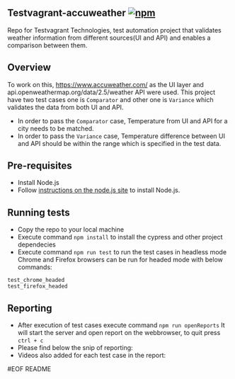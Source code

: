 ## Testvagrant-accuweather [![npm](https://img.shields.io/npm/v/react.svg?style=flat)]()

Repo for Testvagrant Technologies, test automation project that validates weather information from different sources(UI and API) and enables a comparison between them.

## Overview

To work on this, https://www.accuweather.com/ as the UI layer and api.openweathermap.org/data/2.5/weather API were used.
This project have two test cases one is `Comparator` and other one is `Variance` which validates the data from both UI and API.

* In order to pass the `Comparator` case, Temperature from UI and API for a city needs to be matched.
* In order to pass the `Variance` case, Temperature difference between UI and API should be within the range which is specified in the test data.

## Pre-requisites

* Install Node.js
* Follow [instructions on the node.js site](https://nodejs.org/en/download/) to install Node.js.

## Running tests

* Copy the repo to your local machine
* Execute command  `npm install` to install the cypress and other project dependecies
* Execute command `npm run test` to run the test cases in headless mode
  Chrome and Firefox browsers can be run for headed mode with below commands:

```
test_chrome_headed
test_firefox_headed
```

## Reporting

* After execution of test cases execute command `npm run openReports` It will start the server and open report on the webbrowser, to quit press `ctrl + c`
* Please find below the snip of reporting:
* Videos also added for each test case in the report:

#EOF README

